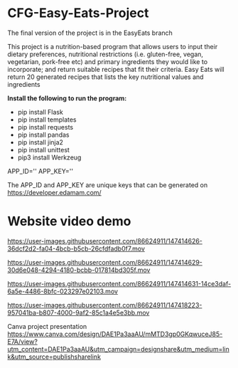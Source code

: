 # CFG-Easy-Eats-Project

The final version of the project is in the EasyEats branch

This project is a nutrition-based program that allows users to input their dietary preferences, nutritional restrictions (i.e. gluten-free, vegan, vegetarian, pork-free etc) and primary ingredients they would like to incorporate; and return suitable recipes that fit their criteria. Easy Eats will return 20 generated recipes that lists the key nutritional values and ingredients

**Install the following to run the program:**

- pip install Flask
- pip install templates
- pip install requests
- pip install pandas
- pip install jinja2
- pip install unittest
- pip3 install Werkzeug

APP_ID=''
APP_KEY=''

The APP_ID and APP_KEY are unique keys that can be generated on https://developer.edamam.com/

# Website video demo


https://user-images.githubusercontent.com/86624911/147414626-36dcf2d2-fa04-4bcb-b5cb-26cfdfadb0f7.mov




https://user-images.githubusercontent.com/86624911/147414629-30d6e048-4294-4180-bcbb-017814bd305f.mov




https://user-images.githubusercontent.com/86624911/147414631-14ce3daf-6a5e-4486-8bfc-023297e02103.mov




https://user-images.githubusercontent.com/86624911/147418223-957041ba-b807-4000-9af2-85c1a4e5e3bb.mov

Canva project presentation
https://www.canva.com/design/DAE1Pa3aaAU/mMTD3gp0GKqwuceJ85-E7A/view?utm_content=DAE1Pa3aaAU&utm_campaign=designshare&utm_medium=link&utm_source=publishsharelink
